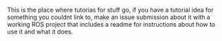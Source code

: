 This is the place where tutorias for stuff go, if you have a tutorial idea for something you couldnt link to, make an issue submission about it with a working ROS project that includes a readme for instructions about how to use it and what it does.
